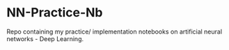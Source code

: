 # NN-Practice-Nb
Repo containing my practice/ implementation notebooks on artificial neural networks - Deep Learning.
